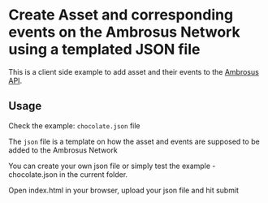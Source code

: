 # Create Asset and corresponding events on the Ambrosus Network using a templated JSON file

This is a client side example to add asset and their events to the [Ambrosus API](https://ambrosus.docs.apiary.i).

## Usage 

Check the example: `chocolate.json` file

The `json` file is a template on how the asset and events are supposed to be added to the Ambrosus Network

You can create your own json file or simply test the example - chocolate.json in the current folder. 

Open index.html in your browser, upload your json file and hit submit
